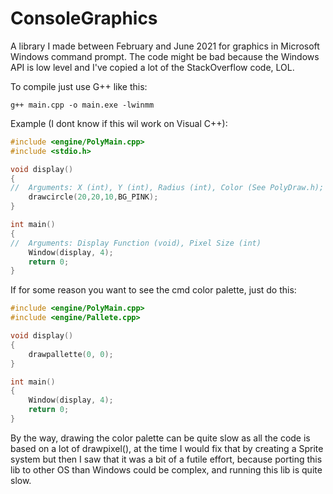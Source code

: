 # ConsoleGraphics
A library I made between February and June 2021 for graphics in Microsoft Windows command prompt.
The code might be bad because the Windows API is low level and I've copied a lot of the StackOverflow code, LOL.

To compile just use G++ like this:
```
g++ main.cpp -o main.exe -lwinmm
```
Example (I dont know if this wil work on Visual C++):

```cpp
#include <engine/PolyMain.cpp>
#include <stdio.h>

void display()
{
//	Arguments: X (int), Y (int), Radius (int), Color (See PolyDraw.h);
	drawcircle(20,20,10,BG_PINK);
}

int main()
{
//	Arguments: Display Function (void), Pixel Size (int)
	Window(display, 4);
	return 0;
}

```
If for some reason you want to see the cmd color palette, just do this:
```cpp
#include <engine/PolyMain.cpp>
#include <engine/Pallete.cpp>

void display()
{
	drawpallette(0, 0);
}

int main()
{
	Window(display, 4);
	return 0;
}

```
By the way, drawing the color palette can be quite slow as all the code is based on a lot of drawpixel(), at the time I would fix that by creating a Sprite system but then I saw that it was a bit of a futile effort, because porting this lib to other OS than Windows could be complex, and running this lib is quite slow.
